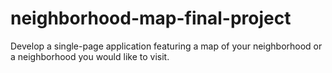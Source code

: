 # neighborhood-map-final-project
Develop a single-page application featuring a map of your neighborhood or a neighborhood you would like to visit.
